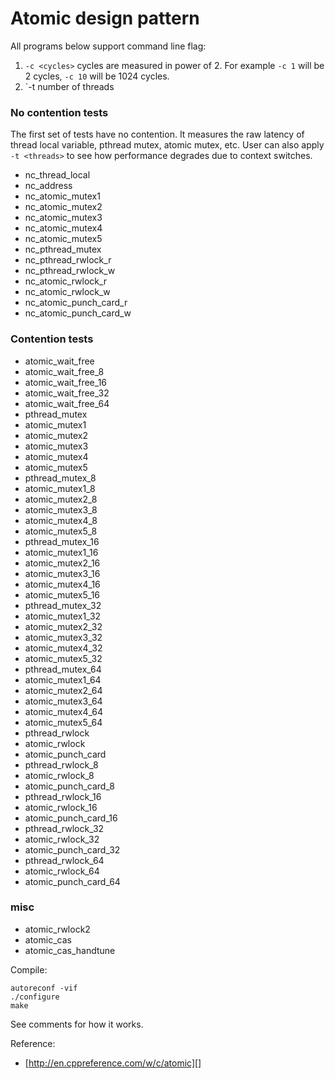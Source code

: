 Atomic design pattern
=====================

All programs below support command line flag:
1. `-c <cycles>` cycles are measured in power of 2. For example `-c 1` will
be 2 cycles, `-c 10` will be 1024 cycles.
2. `-t <threads> number of threads

### No contention tests

The first set of tests have no contention. It measures the raw latency of
thread local variable, pthread mutex, atomic mutex, etc. User can also apply
`-t <threads>` to see how performance degrades due to context switches.

* nc_thread_local 
* nc_address
* nc_atomic_mutex1 
* nc_atomic_mutex2 
* nc_atomic_mutex3 
* nc_atomic_mutex4 
* nc_atomic_mutex5 
* nc_pthread_mutex 
* nc_pthread_rwlock_r 
* nc_pthread_rwlock_w 
* nc_atomic_rwlock_r 
* nc_atomic_rwlock_w 
* nc_atomic_punch_card_r 
* nc_atomic_punch_card_w 

### Contention tests

* atomic_wait_free 
* atomic_wait_free_8
* atomic_wait_free_16
* atomic_wait_free_32
* atomic_wait_free_64
* pthread_mutex 
* atomic_mutex1 
* atomic_mutex2 
* atomic_mutex3 
* atomic_mutex4 
* atomic_mutex5 
* pthread_mutex_8 
* atomic_mutex1_8 
* atomic_mutex2_8 
* atomic_mutex3_8 
* atomic_mutex4_8 
* atomic_mutex5_8 
* pthread_mutex_16 
* atomic_mutex1_16 
* atomic_mutex2_16 
* atomic_mutex3_16 
* atomic_mutex4_16 
* atomic_mutex5_16 
* pthread_mutex_32 
* atomic_mutex1_32 
* atomic_mutex2_32 
* atomic_mutex3_32 
* atomic_mutex4_32 
* atomic_mutex5_32 
* pthread_mutex_64 
* atomic_mutex1_64 
* atomic_mutex2_64 
* atomic_mutex3_64 
* atomic_mutex4_64 
* atomic_mutex5_64 
* pthread_rwlock 
* atomic_rwlock 
* atomic_punch_card 
* pthread_rwlock_8 
* atomic_rwlock_8 
* atomic_punch_card_8 
* pthread_rwlock_16 
* atomic_rwlock_16 
* atomic_punch_card_16 
* pthread_rwlock_32 
* atomic_rwlock_32 
* atomic_punch_card_32 
* pthread_rwlock_64 
* atomic_rwlock_64 
* atomic_punch_card_64 

### misc

* atomic_rwlock2 
* atomic_cas 
* atomic_cas_handtune

Compile:

```
autoreconf -vif
./configure
make
```

See comments for how it works.

Reference:
* [http://en.cppreference.com/w/c/atomic][]
